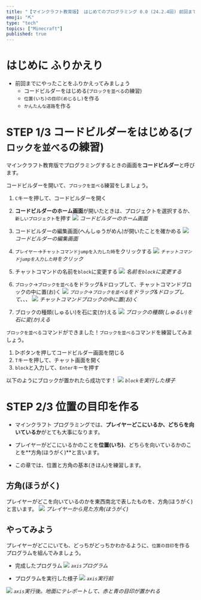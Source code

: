 ```yaml
---
title: "【マインクラフト教育版】 はじめてのプログラミング 0.0 (24.2.4回) 前回までの復習"
emoji: "⛏️"
type: "tech"
topics: ["Minecraft"]
published: true
---
```


# はじめに ふりかえり
- 前回までにやったことをふりかえってみましょう
  - コードビルダーをはじめる(`ブロックを並べる`の練習)
  - `位置(いち)の目印(めじるし)`を作る
  - `かんたんな道路`を作る

# STEP 1/3 コードビルダーをはじめる(`ブロックを並べる`の練習)
マインクラフト教育版でプログラミングするときの画面を**コードビルダー**と呼びます。

コードビルダーを開いて、`ブロックを並べる`練習をしましょう。

1. `C`キーを押して、コードビルダーを開く
2. **コードビルダーのホーム画面**が開いたときは、プロジェクトを選択するか、`新しいプロジェクト`を押す
![](/images/10_tnt_road/code_builder_home.png)
*コードビルダーのホーム画面*

1. コードビルダーの編集画面(へんしゅうがめん)が開いたことを確かめる
![](/images/10_tnt_road/2024-01-05-07-31-09.png)
*コードビルダーの編集画面*

1. `プレイヤー`->`チャットコマンドjumpを入力した時`をクリックする
![](/images/10_tnt_road/chatcommand.png)
*`チャットコマンドjumpを入力した時`をクリック*

1. チャットコマンドの名前を`block`に変更する
![](/images/10_tnt_road/2024-01-05-07-37-50.png)
*名前を`block`に変更する*

1. `ブロック`->`ブロックを並べる`をドラッグ&ドロップして、チャットコマンドブロックの中に置(お)く
![](/images/10_tnt_road/block_wo_naraberu.png)
*`ブロック`->`ブロックを並べる`をドラッグ&ドロップして、、、*
![](/images/10_tnt_road/2024-01-05-07-43-20.png)
*チャットコマンドブロックの中に置(お)く*

1. ブロックの種類(しゅるい)を石に変(か)える
![](/images/10_tnt_road/block_type_to_stone.png)
*ブロックの種類(しゅるい)を石に変(か)える*


`ブロックを並べる`コマンドができました！`ブロックを並べる`コマンドを練習してみましょう。

1. ▷ボタンを押してコードビルダー画面を閉じる
2. `T`キーを押して、チャット画面を開く
3. `block`と入力して、`Enter`キーを押す

以下のようにブロックが置かれたら成功です！
![](/images/build_town-00-review_axis_and_simple_road/2024-02-01-06-25-47.png)
*`block`を実行した様子*

# STEP 2/3 位置の目印を作る
- マインクラフト プログラミングでは、**プレイヤーどこにいるか、どちらを向いているか**がとても大事になります。

- プレイヤーがどこにいるかのことを**位置(いち)**、どちらを向いているかのことを**方角(ほうがく)**と言います。
- この章では、位置と方角の基本(きほん)を練習します。

## 方角(ほうがく)
プレイヤーがどこを向いているのかを東西南北で表したものを、方角(ほうがく)と言います。
![](/images/00_axis/direction.png)
*プレイヤーから見た方角(ほうがく)*

## やってみよう
プレイヤーがどこにいても、どっちがどっちかわかるように、`位置の目印`を作るプログラムを組んでみましょう。

- 完成したプログラム
![](/images/00_axis/2024-02-01-06-29-09.png)
*`axis`プログラム*

- プログラムを実行した様子
![](/images/00_axis/2024-02-01-06-30-28.png)
*`axis`実行前*

![](/images/00_axis/2024-02-01-06-31-26.png)
*`axis`実行後。地面にテレポートして、赤と青の目印が置かれる*

